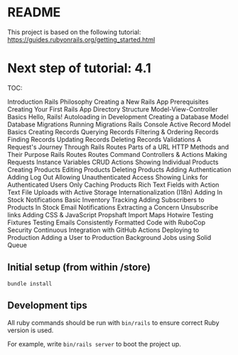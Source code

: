 # README

This project is based on the following tutorial: https://guides.rubyonrails.org/getting_started.html


# Next step of tutorial: 4.1

TOC:

Introduction
Rails Philosophy
Creating a New Rails App
    Prerequisites
    Creating Your First Rails App
    Directory Structure
    Model-View-Controller Basics
Hello, Rails!
    Autoloading in Development
Creating a Database Model
    Database Migrations
    Running Migrations
Rails Console
Active Record Model Basics
    Creating Records
    Querying Records
    Filtering & Ordering Records
    Finding Records
    Updating Records
    Deleting Records
    Validations
A Request's Journey Through Rails
Routes
    Parts of a URL
    HTTP Methods and Their Purpose
    Rails Routes
    Routes Command
Controllers & Actions
    Making Requests
    Instance Variables
    CRUD Actions
    Showing Individual Products
    Creating Products
    Editing Products
    Deleting Products
Adding Authentication
    Adding Log Out
    Allowing Unauthenticated Access
    Showing Links for Authenticated Users Only
Caching Products
Rich Text Fields with Action Text
File Uploads with Active Storage
Internationalization (I18n)
Adding In Stock Notifications
    Basic Inventory Tracking
    Adding Subscribers to Products
    In Stock Email Notifications
    Extracting a Concern
    Unsubscribe links
Adding CSS & JavaScript
    Propshaft
    Import Maps
    Hotwire
Testing
    Fixtures
    Testing Emails
Consistently Formatted Code with RuboCop
Security
Continuous Integration with GitHub Actions
Deploying to Production
    Adding a User to Production
    Background Jobs using Solid Queue

## Initial setup (from within /store)
`bundle install`

## Development tips

All ruby commands should be run with `bin/rails` to ensure correct Ruby version is used.

For example, write `bin/rails server` to boot the project up.






<!-- This README would normally document whatever steps are necessary to get the
application up and running.

Things you may want to cover:

* Ruby version

* System dependencies

* Configuration

* Database creation

* Database initialization

* How to run the test suite

* Services (job queues, cache servers, search engines, etc.)

* Deployment instructions

* ... -->
